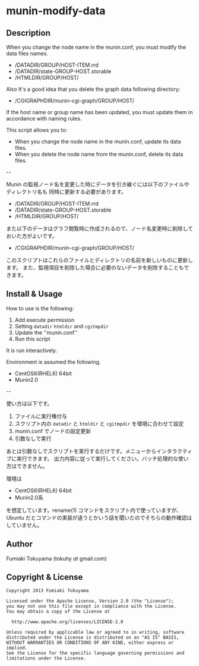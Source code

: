 munin-modify-data
=================

Description
-----------
 When you change the node name in the munin.conf, you must modify the data files names.

* /DATADIR/GROUP/HOST-ITEM.rrd
* /DATADIR/state-GROUP-HOST.storable
* /HTMLDIR/GROUP/HOST/

Also It's a good idea that you delete the graph data following directory:

* /CGIGRAPHDIR/munin-cgi-graph/GROUP/HOST/

If the host name or group name has been updated, you must update them in accordance with naming rules.

This script allows you to:

* When you change the node name in the munin.conf, update its data files.
* When you delete the node name from the munin.conf, delete its data files.

--

Munin の監視ノード名を変更した時にデータを引き継ぐには以下のファイルやディレクトリ名も
同時に更新する必要があります。

* /DATADIR/GROUP/HOST-ITEM.rrd
* /DATADIR/state-GROUP-HOST.storable
* /HTMLDIR/GROUP/HOST/

また以下のデータはグラフ閲覧時に作成されるので、ノード名変更時に削除しておいた方がよいです。

* /CGIGRAPHDIR/munin-cgi-graph/GROUP/HOST/

このスクリプトはこれらのファイルとディレクトリの名前を新しいものに更新します。
また、監視項目を削除した場合に必要のないデータを削除することもできます。

Install & Usage
---------------

How to use is the following:

1. Add execute permission
2. Setting `datadir` `htmldir` and `cgitmpdir`
3. Update the ''munin.conf''
4. Run this script

It is run interactively.

Environment is assumed the following.

* CentOS6(RHEL6) 64bit
* Munin2.0

--

使い方は以下です。

1. ファイルに実行権付与
2. スクリプト内の `datadir` と `htmldir` と `cgitmpdir` を環境に合わせて設定
3. munin.conf でノードの設定更新
4. 引数なしで実行

あとは引数なしでスクリプトを実行するだけです。メニューからインタラクティブに実行できます。
出力内容に従って実行してください。バッチ処理的な使い方はできません。

環境は

* CentOS6(RHEL6) 64bit
* Munin2.0系

を想定しています。rename(1) コマンドをスクリプト内で使っていますが、Ubuntu だとコマンドの実装が違うとかいう話を聞いたのでそちらの動作確認はしていません。

Author
------
Fumiaki Tokuyama (tokuhy _at_ gmail.com)

Copyright & License
-------------------
    Copyright 2013 Fumiaki Tokuyama
    
    Licensed under the Apache License, Version 2.0 (the "License");
    you may not use this file except in compliance with the License.
    You may obtain a copy of the License at
    
      http://www.apache.org/licenses/LICENSE-2.0
    
    Unless required by applicable law or agreed to in writing, software
    distributed under the License is distributed on an "AS IS" BASIS,
    WITHOUT WARRANTIES OR CONDITIONS OF ANY KIND, either express or implied.
    See the License for the specific language governing permissions and
    limitations under the License.
